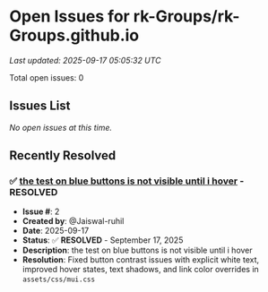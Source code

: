 # Open Issues for rk-Groups/rk-Groups.github.io

*Last updated: 2025-09-17 05:05:32 UTC*

Total open issues: 0

## Issues List

*No open issues at this time.*

## Recently Resolved

### ✅ [the test on blue buttons is not visible until i hover](https://github.com/rk-Groups/rk-Groups.github.io/issues/2) - RESOLVED
- **Issue #**: 2
- **Created by**: @Jaiswal-ruhil
- **Date**: 2025-09-17
- **Status**: ✅ **RESOLVED** - September 17, 2025
- **Description**: the test on blue buttons is not visible until i hover
- **Resolution**: Fixed button contrast issues with explicit white text, improved hover states, text shadows, and link color overrides in `assets/css/mui.css`

